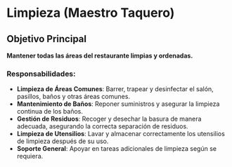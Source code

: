 # Limpieza (Maestro Taquero)

## Objetivo Principal

**Mantener todas las áreas del restaurante limpias y ordenadas.**

### Responsabilidades:
- **Limpieza de Áreas Comunes**: Barrer, trapear y desinfectar el salón, pasillos, baños y otras áreas comunes.
- **Mantenimiento de Baños**: Reponer suministros y asegurar la limpieza continua de los baños.
- **Gestión de Residuos**: Recoger y desechar la basura de manera adecuada, asegurando la correcta separación de residuos.
- **Limpieza de Utensilios**: Lavar y almacenar correctamente los utensilios de limpieza después de su uso.
- **Soporte General**: Apoyar en tareas adicionales de limpieza según se requiera.
